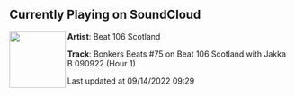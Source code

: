 ## Currently Playing on SoundCloud

[<img align="left" width="100" src="https://i1.sndcdn.com/artworks-9vcYIToKXH2oClut-5XZiQA-t500x500.jpg">](https://soundcloud.com/beat106scotland/bonkers-beats-on-beat-106-7)

**Artist**: Beat 106 Scotland 

**Track**: Bonkers Beats #75 on Beat 106 Scotland with Jakka B 090922 (Hour 1)

Last updated at 09/14/2022 09:29
